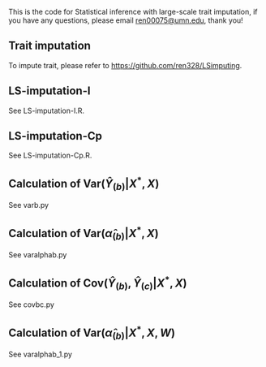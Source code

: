 This is the code for Statistical inference with large-scale trait imputation, if you have any questions, please email ren00075@umn.edu, thank you!
## Trait imputation
To impute trait, please refer to https://github.com/ren328/LSimputing.

## LS-imputation-I
See LS-imputation-I.R.


## LS-imputation-Cp
See LS-imputation-Cp.R.

## Calculation of $\text{Var}(\hat{Y}_{(b)}| X^*, X)$
See varb.py

## Calculation of $\text{Var}(\hat{\alpha}_{(b)}| X^*, X)$
See varalphab.py

## Calculation of $`\text{Cov}(\hat{Y}_{(b)},\hat{Y}_{(c)}|X^*, X)`$
See covbc.py

## Calculation of $\text{Var}(\hat{\alpha}_{(b)}| X^*, X,W)$
See varalphab_1.py
